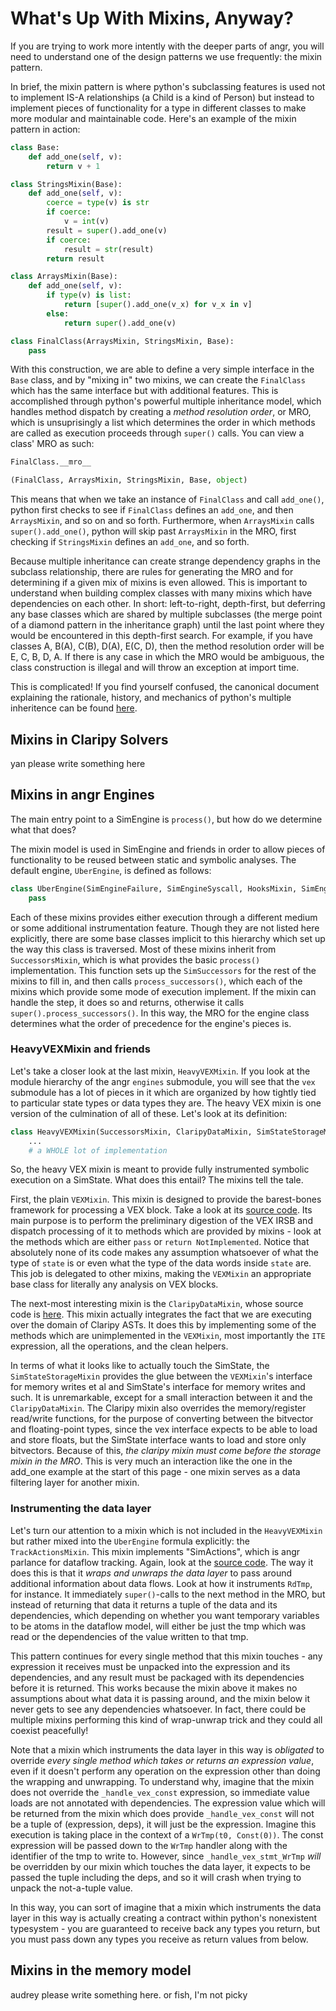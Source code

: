 # What's Up With Mixins, Anyway?

If you are trying to work more intently with the deeper parts of angr, you will need to understand one of the design patterns we use frequently: the mixin pattern.

In brief, the mixin pattern is where python's subclassing features is used not to implement IS-A relationships (a Child is a kind of Person) but instead to implement pieces of functionality for a type in different classes to make more modular and maintainable code. Here's an example of the mixin pattern in action:

```python
class Base:
    def add_one(self, v):
        return v + 1

class StringsMixin(Base):
    def add_one(self, v):
        coerce = type(v) is str
        if coerce:
            v = int(v)
        result = super().add_one(v)
        if coerce:
            result = str(result)
        return result

class ArraysMixin(Base):
    def add_one(self, v):
        if type(v) is list:
            return [super().add_one(v_x) for v_x in v]
        else:
            return super().add_one(v)

class FinalClass(ArraysMixin, StringsMixin, Base):
    pass
```

With this construction, we are able to define a very simple interface in the `Base` class, and by "mixing in" two mixins, we can create the `FinalClass` which has the same interface but with additional features.
This is accomplished through python's powerful multiple inheritance model, which handles method dispatch by creating a _method resolution order_, or MRO, which is unsuprisingly a list which determines the order in which methods are called as execution proceeds through `super()` calls.
You can view a class' MRO as such:

```python
FinalClass.__mro__

(FinalClass, ArraysMixin, StringsMixin, Base, object)
```

This means that when we take an instance of `FinalClass` and call `add_one()`, python first checks to see if `FinalClass` defines an `add_one`, and then `ArraysMixin`, and so on and so forth.
Furthermore, when `ArraysMixin` calls `super().add_one()`, python will skip past `ArraysMixin` in the MRO, first checking if `StringsMixin` defines an `add_one`, and so forth.

Because multiple inheritance can create strange dependency graphs in the subclass relationship, there are rules for generating the MRO and for determining if a given mix of mixins is even allowed. This is important to understand when building complex classes with many mixins which have dependencies on each other.
In short: left-to-right, depth-first, but deferring any base classes which are shared by multiple subclasses (the merge point of a diamond pattern in the inheritance graph) until the last point where they would be encountered in this depth-first search.
For example, if you have classes A, B(A), C(B), D(A), E(C, D), then the method resolution order will be E, C, B, D, A.
If there is any case in which the MRO would be ambiguous, the class construction is illegal and will throw an exception at import time.

This is complicated! If you find yourself confused, the canonical document explaining the rationale, history, and mechanics of python's multiple inheritence can be found [here](https://www.python.org/download/releases/2.3/mro/).

## Mixins in Claripy Solvers

yan please write something here

## Mixins in angr Engines

The main entry point to a SimEngine is `process()`, but how do we determine what that does?

The mixin model is used in SimEngine and friends in order to allow pieces of functionality to be reused between static and symbolic analyses.
The default engine, `UberEngine`, is defined as follows:

```python
class UberEngine(SimEngineFailure, SimEngineSyscall, HooksMixin, SimEngineUnicorn, SuperFastpathMixin, TrackActionsMixin, SimInspectMixin, HeavyResilienceMixin, SootMixin, HeavyVEXMixin):
    pass
```

Each of these mixins provides either execution through a different medium or some additional instrumentation feature.
Though they are not listed here explicitly, there are some base classes implicit to this hierarchy which set up the way this class is traversed.
Most of these mixins inherit from `SuccessorsMixin`, which is what provides the basic `process()` implementation.
This function sets up the `SimSuccessors` for the rest of the mixins to fill in, and then calls `process_successors()`, which each of the mixins which provide some mode of execution implement.
If the mixin can handle the step, it does so and returns, otherwise it calls `super().process_successors()`.
In this way, the MRO for the engine class determines what the order of precedence for the engine's pieces is.

### HeavyVEXMixin and friends

Let's take a closer look at the last mixin, `HeavyVEXMixin`.
If you look at the module hierarchy of the angr `engines` submodule, you will see that the `vex` submodule has a lot of pieces in it which are organized by how tightly tied to particular state types or data types they are.
The heavy VEX mixin is one version of the culmination of all of these.
Let's look at its definition:

```python
class HeavyVEXMixin(SuccessorsMixin, ClaripyDataMixin, SimStateStorageMixin, VEXMixin, VEXLifter):
    ...
    # a WHOLE lot of implementation
```

So, the heavy VEX mixin is meant to provide fully instrumented symbolic execution on a SimState.
What does this entail? The mixins tell the tale.

First, the plain `VEXMixin`.
This mixin is designed to provide the barest-bones framework for processing a VEX block.
Take a look at its [source code](https://github.com/angr/angr/blob/master/angr/engines/vex/light/light.py).
Its main purpose is to perform the preliminary digestion of the VEX IRSB and dispatch processing of it to methods which are provided by mixins - look at the methods which are either `pass` or `return NotImplemented`.
Notice that absolutely none of its code makes any assumption whatsoever of what the type of `state` is or even what the type of the data words inside `state` are.
This job is delegated to other mixins, making the `VEXMixin` an appropriate base class for literally any analysis on VEX blocks.

The next-most interesting mixin is the `ClaripyDataMixin`, whose source code is [here](https://github.com/angr/angr/blob/master/angr/engines/vex/claripy/datalayer.py).
This mixin actually integrates the fact that we are executing over the domain of Claripy ASTs.
It does this by implementing some of the methods which are unimplemented in the `VEXMixin`, most importantly the `ITE` expression, all the operations, and the clean helpers.

In terms of what it looks like to actually touch the SimState, the `SimStateStorageMixin` provides the glue between the `VEXMixin`'s interface for memory writes et al and SimState's interface for memory writes and such.
It is unremarkable, except for a small interaction between it and the `ClaripyDataMixin`.
The Claripy mixin also overrides the memory/register read/write functions, for the purpose of converting between the bitvector and floating-point types, since the vex interface expects to be able to load and store floats, but the SimState interface wants to load and store only bitvectors.
Because of this, _the claripy mixin must come before the storage mixin in the MRO_.
This is very much an interaction like the one in the add_one example at the start of this page - one mixin serves as a data filtering layer for another mixin.

### Instrumenting the data layer

Let's turn our attention to a mixin which is not included in the `HeavyVEXMixin` but rather mixed into the `UberEngine` formula explicitly: the `TrackActionsMixin`.
This mixin implements "SimActions", which is angr parlance for dataflow tracking.
Again, look at the [source code](https://github.com/angr/angr/blob/master/angr/engines/vex/heavy/actions.py).
The way it does this is that it _wraps and unwraps the data layer_ to pass around additional information about data flows.
Look at how it instruments `RdTmp`, for instance.
It immediately `super()`-calls to the next method in the MRO, but instead of returning that data it returns a tuple of the data and its dependencies, which depending on whether you want temporary variables to be atoms in the dataflow model, will either be just the tmp which was read or the dependencies of the value written to that tmp.

This pattern continues for every single method that this mixin touches - any expression it receives must be unpacked into the expression and its dependencies, and any result must be packaged with its dependencies before it is returned.
This works because the mixin above it makes no assumptions about what data it is passing around, and the mixin below it never gets to see any dependencies whatsoever. In fact, there could be multiple mixins performing this kind of wrap-unwrap trick and they could all coexist peacefully!

Note that a mixin which instruments the data layer in this way is _obligated_ to override _every single method which takes or returns an expression value_, even if it doesn't perform any operation on the expression other than doing the wrapping and unwrapping.
To understand why, imagine that the mixin does not override the `_handle_vex_const` expression, so immediate value loads are not annotated with dependencies.
The expression value which will be returned from the mixin which does provide `_handle_vex_const` will not be a tuple of (expression, deps), it will just be the expression.
Imagine this execution is taking place in the context of a `WrTmp(t0, Const(0))`.
The const expression will be passed down to the `WrTmp` handler along with the identifier of the tmp to write to.
However, since `_handle_vex_stmt_WrTmp` _will_ be overridden by our mixin which touches the data layer, it expects to be passed the tuple including the deps, and so it will crash when trying to unpack the not-a-tuple value.

In this way, you can sort of imagine that a mixin which instruments the data layer in this way is actually creating a contract within python's nonexistent typesystem - you are guaranteed to receive back any types you return, but you must pass down any types you receive as return values from below.

## Mixins in the memory model

audrey please write something here. or fish, I'm not picky

